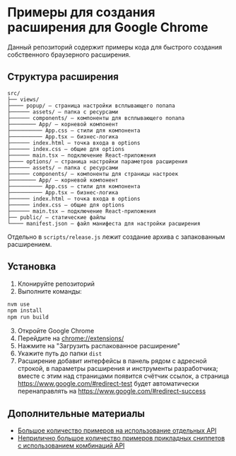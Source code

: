 # Примеры для создания расширения для Google Chrome

Данный репозиторий содержит примеры кода для быстрого создания собственного браузерного расширения.

## Структура расширения

```
src/
├── views/
├──── popup/ — страница настройки всплывающего попапа
├────── assets/ — папка с ресурсами
├────── components/ — компоненты для всплывающего попапа
├──────── App/ — корневой компонент
├────────── App.css — стили для компонента
├────────── App.tsx — бизнес-логика
├────── index.html — точка входа в options
├────── index.css — общие для options
├────── main.tsx — подключение React-приложения
├──── options/ — страница настройки параметров расширения
├────── assets/ — папка с ресурсами
├────── components/ — компоненты для страницы настроек
├──────── App/ — корневой компонент
├────────── App.css — стили для компонента
├────────── App.tsx — бизнес-логика
├────── index.html — точка входа в options
├────── index.css — общие для options
├────── main.tsx — подключение React-приложения
├── public/ — статические файлы
└──── manifest.json — файл манифеста для настройки расширения
```

Отдельно в `scripts/release.js` лежит создание архива с запакованным расширением.

## Установка

1. Клонируйте репозиторий
2. Выполните команды:

```bash
nvm use
npm install
npm run build
```

3. Откройте Google Chrome
4. Перейдите на [chrome://extensions/](chrome://extensions/)
5. Нажмите на "Загрузить распакованное расширение"
6. Укажите путь до папки `dist`
7. Расширение добавит интерфейсы в панель рядом с адресной строкой, в параметры расширения и инструменты разработчика; вместе с этим над страницами появится счётчик ссылок, а страница https://www.google.com/#redirect-test будет автоматически перенаправлять на https://www.google.com/#redirect-success

## Дополнительные материалы
- [Большое количество примеров на использование отдельных API](https://github.com/GoogleChrome/chrome-extensions-samples/tree/main/api-samples)
- [Неприлично большое количество примеров прикладных сниппетов с использованием комбинаций API](https://github.com/GoogleChrome/chrome-extensions-samples/tree/main/functional-samples)